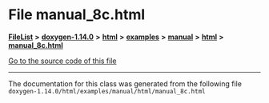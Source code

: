 

# File manual\_8c.html



[**FileList**](files.md) **>** [**doxygen-1.14.0**](dir_9d5bad020669189c90cda983471be5d0.md) **>** [**html**](dir_05d1fd8a7cdd04f638f8b23196de02e2.md) **>** [**examples**](dir_aa52e73a32d193037813a53dcfe817b6.md) **>** [**manual**](dir_cffcf8ecdc9e4351f3d375d77f7d7b79.md) **>** [**html**](dir_c841af69762a58cc9952eb769df9ebbd.md) **>** [**manual\_8c.html**](manual__8c_8html.md)

[Go to the source code of this file](manual__8c_8html_source.md)





































































------------------------------
The documentation for this class was generated from the following file `doxygen-1.14.0/html/examples/manual/html/manual_8c.html`

